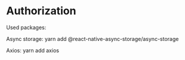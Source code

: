 # Authorization

Used packages: 

Async storage: yarn add @react-native-async-storage/async-storage

Axios: yarn add axios










